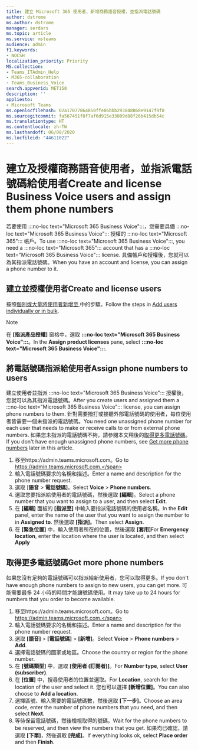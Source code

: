 ```yaml
---
title: 建立 Microsoft 365 使用者、新增商務語音授權，並指派電話號碼
author: dstrome
ms.author: dstrome
manager: serdars
ms.topic: article
ms.service: msteams
audience: admin
f1.keywords:
- NOCSH
localization_priority: Priority
MS.collection:
- Teams_ITAdmin_Help
- M365-collaboration
- Teams_Business_Voice
search.appverid: MET150
description: ''
appliesto:
- Microsoft Teams
ms.openlocfilehash: 02a17077864850ffe06bbb293848868e9147f9f8
ms.sourcegitcommit: fa567451f8f7af6d915e33809d88f26b415db54c
ms.translationtype: HT
ms.contentlocale: zh-TW
ms.lasthandoff: 06/08/2020
ms.locfileid: "44611022"
---
```

# <a name="create-and-license-business-voice-users-and-assign-them-phone-numbers"></a><span data-ttu-id="41587-102">建立及授權商務語音使用者，並指派電話號碼給使用者</span><span class="sxs-lookup"><span data-stu-id="41587-102">Create and license Business Voice users and assign them phone numbers</span></span>

<span data-ttu-id="41587-103">若要使用 :::no-loc text="Microsoft 365 Business Voice":::，您需要具備 :::no-loc text="Microsoft 365 Business Voice"::: 授權的 :::no-loc text="Microsoft 365"::: 帳戶。</span><span class="sxs-lookup"><span data-stu-id="41587-103">To use :::no-loc text="Microsoft 365 Business Voice":::, you need a :::no-loc text="Microsoft 365"::: account that has a :::no-loc text="Microsoft 365 Business Voice"::: license.</span></span> <span data-ttu-id="41587-104">具備帳戶和授權後，您就可以為其指派電話號碼。</span><span class="sxs-lookup"><span data-stu-id="41587-104">When you have an account and license, you can assign a phone number to it.</span></span>

## <a name="create-and-license-users"></a><span data-ttu-id="41587-105">建立並授權使用者</span><span class="sxs-lookup"><span data-stu-id="41587-105">Create and license users</span></span>

<span data-ttu-id="41587-106">按照[個別或大量將使用者新增至 ](https://docs.microsoft.com/microsoft-365/admin/add-users/add-users) 中的步驟。</span><span class="sxs-lookup"><span data-stu-id="41587-106">Follow the steps in [Add users individually or in bulk](https://docs.microsoft.com/microsoft-365/admin/add-users/add-users).</span></span>

> [!NOTE]
> <span data-ttu-id="41587-107">在 **[指派產品授權]** 窗格中，選取 **:::no-loc text="Microsoft 365 Business Voice":::**。</span><span class="sxs-lookup"><span data-stu-id="41587-107">In the **Assign product licenses** pane,  select **:::no-loc text="Microsoft 365 Business Voice":::**.</span></span>

## <a name="assign-phone-numbers-to-users"></a><span data-ttu-id="41587-108">將電話號碼指派給使用者</span><span class="sxs-lookup"><span data-stu-id="41587-108">Assign phone numbers to users</span></span>

<span data-ttu-id="41587-109">建立使用者並指派 :::no-loc text="Microsoft 365 Business Voice"::: 授權後，您就可以為其指派電話號碼。</span><span class="sxs-lookup"><span data-stu-id="41587-109">After you create users and assigned them a :::no-loc text="Microsoft 365 Business Voice"::: license, you can assign phone numbers to them.</span></span> <span data-ttu-id="41587-110">針對需要撥打或接聽外部電話號碼的使用者，每位使用者皆需要一個未指派的電話號碼。</span><span class="sxs-lookup"><span data-stu-id="41587-110">You need one unassigned phone number for each user that needs to make or receive calls to or from external phone numbers.</span></span> <span data-ttu-id="41587-111">如果您未指派的電話號碼不夠，請參閱本文稍後的[取得更多電話號碼](#get-more-phone-numbers)。</span><span class="sxs-lookup"><span data-stu-id="41587-111">If you don't have enough unassigned phone numbers, see [Get more phone numbers](#get-more-phone-numbers) later in this article.</span></span>

1. <span data-ttu-id="41587-112">移至https://admin.teams.microsoft.com。</span><span class="sxs-lookup"><span data-stu-id="41587-112">Go to https://admin.teams.microsoft.com.</span></span>
2. <span data-ttu-id="41587-113">輸入電話號碼要求的名稱和描述。</span><span class="sxs-lookup"><span data-stu-id="41587-113">Enter a name and description for the phone number request.</span></span>
3. <span data-ttu-id="41587-114">選取 [**語音** > **電話號碼]**。</span><span class="sxs-lookup"><span data-stu-id="41587-114">Select **Voice** > **Phone numbers**.</span></span>
4. <span data-ttu-id="41587-115">選取您要指派給使用者的電話號碼，然後選取 **[編輯]**。</span><span class="sxs-lookup"><span data-stu-id="41587-115">Select a phone number that you want to assign to a user, and then select **Edit**.</span></span>
5. <span data-ttu-id="41587-116">在 **[編輯]** 面板的 **[指派至]** 中輸入要指派電話號碼的使用者名稱。</span><span class="sxs-lookup"><span data-stu-id="41587-116">In the **Edit** panel, enter the name of the user that you want to assign the number to in **Assigned to**.</span></span> <span data-ttu-id="41587-117">然後選取 **[指派]**。</span><span class="sxs-lookup"><span data-stu-id="41587-117">Then select **Assign**.</span></span>
6. <span data-ttu-id="41587-118">在 **[緊急位置]** 中，輸入使用者所在的位置，然後選取 **[套用]**</span><span class="sxs-lookup"><span data-stu-id="41587-118">For **Emergency location**, enter the location where the user is located, and then select **Apply**</span></span>

## <a name="get-more-phone-numbers"></a><span data-ttu-id="41587-119">取得更多電話號碼</span><span class="sxs-lookup"><span data-stu-id="41587-119">Get more phone numbers</span></span>

<span data-ttu-id="41587-120">如果您沒有足夠的電話號碼可以指派給新使用者，您可以取得更多。</span><span class="sxs-lookup"><span data-stu-id="41587-120">If you don't have enough phone numbers to assign to new users, you can get more.</span></span> <span data-ttu-id="41587-121">可能需要最多 24 小時的時間才能讓號碼使用。</span><span class="sxs-lookup"><span data-stu-id="41587-121">It may take up to 24 hours for numbers that you order to become available.</span></span>

1. <span data-ttu-id="41587-122">移至https://admin.teams.microsoft.com。</span><span class="sxs-lookup"><span data-stu-id="41587-122">Go to https://admin.teams.microsoft.com.</span></span>
2. <span data-ttu-id="41587-123">輸入電話號碼要求的名稱和描述。</span><span class="sxs-lookup"><span data-stu-id="41587-123">Enter a name and description for the phone number request.</span></span>
3. <span data-ttu-id="41587-124">選取 **[語音]** > **[電話號碼]** > **[新增]**。</span><span class="sxs-lookup"><span data-stu-id="41587-124">Select **Voice** > **Phone numbers** > **Add**.</span></span>
4. <span data-ttu-id="41587-125">選擇電話號碼的國家或地區。</span><span class="sxs-lookup"><span data-stu-id="41587-125">Choose the country or region for the phone number.</span></span>
5. <span data-ttu-id="41587-126">在 **[號碼類型]** 中，選取 **[使用者 (訂閱者)]**。</span><span class="sxs-lookup"><span data-stu-id="41587-126">For **Number type**, select **User (subscriber)**.</span></span>
6. <span data-ttu-id="41587-127">在 **[位置]** 中，搜尋使用者的位置並選取。</span><span class="sxs-lookup"><span data-stu-id="41587-127">For **Location**, search for the location of the user and select it.</span></span> <span data-ttu-id="41587-128">您也可以選擇 **[新增位置]**。</span><span class="sxs-lookup"><span data-stu-id="41587-128">You can also choose to **Add a location**.</span></span>
7. <span data-ttu-id="41587-129">選擇區號、輸入需要的電話號碼數，然後選取 **[下一步]**。</span><span class="sxs-lookup"><span data-stu-id="41587-129">Choose an area code, enter the number of phone numbers that you need, and then select **Next**.</span></span>
8. <span data-ttu-id="41587-130">等待保留電話號碼，然後檢視取得的號碼。</span><span class="sxs-lookup"><span data-stu-id="41587-130">Wait for the phone numbers to be reserved, and then view the numbers that you get.</span></span> <span data-ttu-id="41587-131">如果均已確認，請選取 **[下單]**，然後選取 **[完成]**。</span><span class="sxs-lookup"><span data-stu-id="41587-131">If everything looks ok, select **Place order** and then **Finish**.</span></span>

